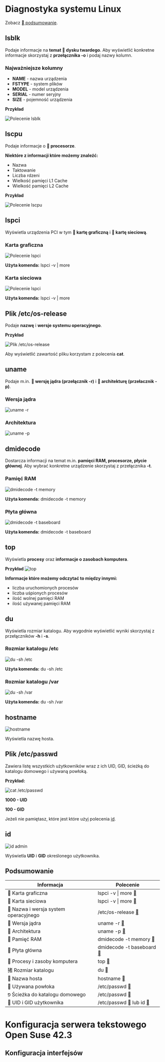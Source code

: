 # Diagnostyka systemu Linux

Zobacz [  podsumowanie](#podsumowanie).

## lsblk
Podaje informacje na **temat  dysku twardego**. Aby wyświetlić konkretne
informacje skorzystaj z **przełącznika -o** i podaj nazwy kolumn.

### Najważniejsze kolumny

- **NAME** - nazwa urządzenia
- **FSTYPE** - system plików
- **MODEL** - model urządzenia
- **SERIAL** - numer seryjny
- **SIZE** - pojemność urządzenia

**Przykład**

![Polecenie lsblk](img/1.1.png)

## lscpu
Podaje informacje o **  procesorze**.

**Niektóre z informacji które możemy znaleźć:**

- Nazwa
- Taktowanie
- Liczba rdzeni
- Wielkość pamięci L1 Cache
- Wielkość pamięci L2 Cache

**Przykład**

![Polecenie lscpu](img/1.2.png)

## lspci
Wyświetla urządzenia PCI w tym ** kartę graficzną** i ** kartę sieciową**.

### Karta graficzna

![Polecenie lspci](img/1.3.png)

**Użyta komenda:** lspci -v | more

### Karta sieciowa

![Polecenie lspci](img/1.3.2.png)

**Użyta komenda:** lspci -v | more

## Plik /etc/os-release
Podaje **nazwę** i **wersje systemu operacyjnego**.

**Przykład**

![Plik /etc/os-release](img/1.4.png)

Aby wyświetlić zawartość pliku korzystam z polecenia **cat**.

## uname
Podaje m.in. ** wersję jądra (przełącznik -r)** i ** architekturę (przełacznik -p)**.

### Wersja jądra

![uname -r](img/1.5.1.png)

### Architektura

![uname -p](img/1.5.2.png)

## dmidecode
Dostarcza informacji na temat m.in. **pamięci RAM, procesorze, płycie głównej**. Aby wybrać konkretne urządzenie skorzystaj z przełącznika **-t**.

### Pamięć RAM
![dmidecode -t memory](img/1.6.1.png)

**Użyta komenda:** dmidecode -t memory

### Płyta główna
![dmidecode -t baseboard](img/1.6.2.png)

**Użyta komenda:** dmidecode -t baseboard

## top
Wyświetla **procesy** oraz **informacje o zasobach komputera**.

**Przykład**
![top](img/1.7.1.png)

**Informacje które możemy odczytać to między innymi:**

- liczba uruchomionych procesów
- liczba uśpionych procesów
- ilość wolnej pamięci RAM
- ilość używanej pamięci RAM

## du
Wyświetla rozmiar katalogu. Aby wygodnie wyświetlić wyniki skorzystaj
z przełączników **-h** i **-s**.

### Rozmiar katalogu /etc
![du -sh /etc](img/1.8.1.png)

**Użyta komenda:** du -sh /etc

### Rozmiar katalogu /var

![du -sh /var](img/1.8.2.png)

**Użyta komenda:** du -sh /var

## hostname
![hostname](img/1.9.png)

Wyświetla nazwę hosta.

## Plik /etc/passwd
Zawiera listę wszystkich użytkowników wraz z ich UID, GID, ścieżką do katalogu domowego i używaną powłoką.

**Przykład:**

![cat /etc/passwd](img/1.10.1.png)

**<span style="color:var(--red-color)">1000 - UID</span>**

**<span style="color:var(--green-color)">100 - GID</span>**

Jeżeli nie pamiętasz, które jest które użyj polecenia [id](#id).

## id
![id admin](img/1.11.png)

Wyświetla **UID** i **GID** określonego użytkownika.

## Podsumowanie

| Informacja                            | Polecenie                                             |
|---------------------------------------|-------------------------------------------------------|
|   Karta graficzna                    | lspci -v \| more  [](#lspci)                         |
|   Karta sieciowa                     | lspci -v \| more  [](#lspci)                         |
|   Nazwa i wersja system operacyjnego | /etc/os-release   [](#plik-etcos-release)            |
|   Wersja jądra                       | uname -r          [](#uname)                         |
|   Architektura                       | uname -p          [](#uname)                         |
|   Pamięć RAM                         | dmidecode -t memory [](#dmidecode)                   |
|   Płyta główna                       | dmidecode -t baseboard [](#dmidecode)                |
|   Procesy i zasoby komputera         | top [](#top)                                         |
| 猪  Rozmiar katalogu                   | du [](#du)                                           |
|   Nazwa hosta                        | hostname [](#hostname)                               |
|   Używana powłoka                    | /etc/passwd [](#plik-etc-passwd)                     |
| פּ  Ścieżka do katalogu domowego       | /etc/passwd [](#plik-etc-passwd)                     |
|   UID i GID użytkownika              | /etc/passwd [](#plik-etc-passwd) lub id [](#id)     |

# Konfiguracja serwera tekstowego Open Suse 42.3

## Konfiguracja interfejsów
